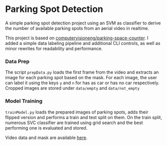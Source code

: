 # Parking Spot Detection

A simple parking spot detection project using an SVM as classifier to derive the number of available parking spots from 
an aerial video in realtime.

This project is based on [computervisioneng/parking-space-counter](https://github.com/computervisioneng/parking-space-counter).
I added a simple data labeling pipeline and additional CLI controls, as well as minor rewrites for readability and performance.

### Data Prep
The script `prepData.py` loads the first frame from the video and extracts an image for each parking spot based on the mask.
For each image, the user can label it using the keys `y` and `n` for has as car or has no car respectively.
Cropped images are stored under `data/empty` and `data/not_empty`

### Model Training
`trainModel.py` loads the prepared images of parking spots, adds their flipped version and
performs a train and test split on them. On the train split, numerous SVC classifier are trained using grid search and
the best performing one is evaluated and stored.

Video data and mask are available [here](https://drive.google.com/drive/folders/1CjEFWihRqTLNUnYRwHXxGAVwSXF2k8QC?usp=sharing).